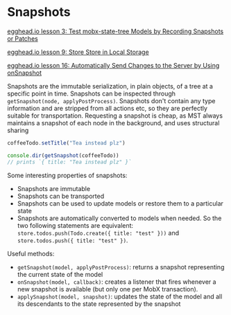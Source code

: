 # Snapshots

[egghead.io lesson 3: Test mobx-state-tree Models by Recording Snapshots or Patches](https://egghead.io/lessons/react-test-mobx-state-tree-models-by-recording-snapshots-or-patches)

[egghead.io lesson 9: Store Store in Local Storage](https://egghead.io/lessons/react-store-store-in-local-storage) 

[egghead.io lesson 16: Automatically Send Changes to the Server by Using onSnapshot](https://egghead.io/lessons/react-automatically-send-changes-to-the-server-by-using-onsnapshot)

Snapshots are the immutable serialization, in plain objects, of a tree at a specific point in time. Snapshots can be inspected through `getSnapshot(node, applyPostProcess)`. Snapshots don't contain any type information and are stripped from all actions etc, so they are perfectly suitable for transportation. Requesting a snapshot is cheap, as MST always maintains a snapshot of each node in the background, and uses structural sharing

```javascript
coffeeTodo.setTitle("Tea instead plz")

console.dir(getSnapshot(coffeeTodo))
// prints `{ title: "Tea instead plz" }`
```

Some interesting properties of snapshots:

* Snapshots are immutable
* Snapshots can be transported
* Snapshots can be used to update models or restore them to a particular state
* Snapshots are automatically converted to models when needed. So the two following statements are equivalent: `store.todos.push(Todo.create({ title: "test" }))` and `store.todos.push({ title: "test" })`.

Useful methods:

* `getSnapshot(model, applyPostProcess)`: returns a snapshot representing the current state of the model
* `onSnapshot(model, callback)`: creates a listener that fires whenever a new snapshot is available \(but only one per MobX transaction\).
* `applySnapshot(model, snapshot)`: updates the state of the model and all its descendants to the state represented by the snapshot

